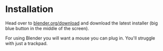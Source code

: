 # Installation

Head over to [blender.org/download](https://www.blender.org/download/) and download the latest installer (big blue button in the middle of the screen).

For using Blender you will want a mouse you can plug in.  You'll struggle with just a trackpad.
